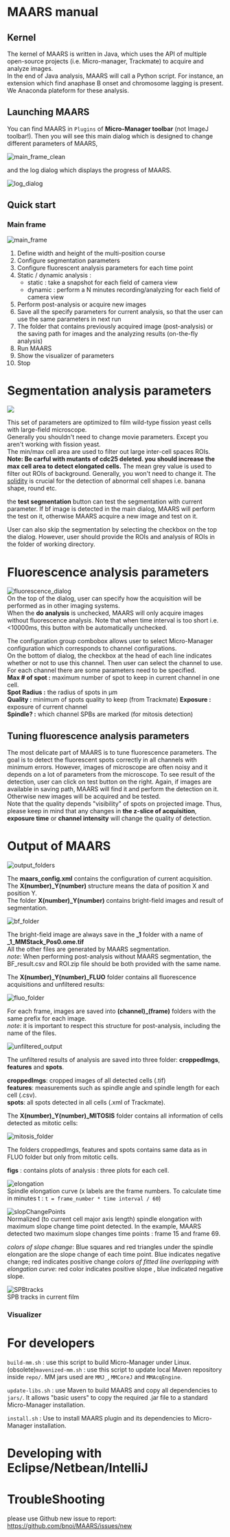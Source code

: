 # MAARS manual

## Kernel
The kernel of MAARS is written in Java, which uses the API of multiple open-source projects (i.e. Micro-manager, Trackmate) to acquire and analyze images.  
In the end of Java analysis, MAARS will call a Python script. For instance, an extension which find anaphase B onset and chromosome lagging is present. We Anaconda plateform for these analysis.

## Launching MAARS
You can find MAARS in `Plugins` of **Micro-Manager toolbar** (not ImageJ toolbar!). Then you will see this main dialog which is designed to change different parameters of MAARS, 

![main_frame_clean][]  

and the log dialog which displays the progress of MAARS.

![log_dialog][]  
  
## Quick start
### Main frame

![main_frame][]  

1. Define width and height of the multi-position course
2. Configure segmentation parameters
3. Configure fluorescent analysis parameters for each time point
4. Static / dynamic analysis :
	- static : take a snapshot for each field of camera view
	- dynamic : perform a N minutes recording/analyzing for each field of camera view
5. Perform post-analysis or acquire new images
6. Save all the specify parameters for current analysis, so that the user can use the same parameters in next run
7. The folder that contains previously acquired image (post-analysis) or the saving path for images and the analyzing results (on-the-fly analysis)
8. Run MAARS
9. Show the visualizer of parameters
10. Stop

# Segmentation analysis parameters

![][seg_params]  

This set of parameters are optimized to film wild-type fission yeast cells with large-field microscope.  
Generally you shouldn't need to change movie parameters. Except you aren't working with fission yeast.  
The min/max cell area are used to filter out large inter-cell spaces ROIs.  
__Note: Be carful with mutants of cdc25 deleted. you should increase the max cell area to detect elongated cells.__
The mean grey value is used to filter out ROIs of background. Generally, you won't need to change it.
The [solidity][] is crucial for the detection of abnormal cell shapes i.e. banana shape, round etc.  

the __test segmentation__ button can test the segmentation with current parameter. If bf image is detected in the main dialog, MAARS will perform the test on it, otherwise MAARS acquire a new image and test on it.

User can also skip the segmentation by selecting the checkbox on the top the dialog. However, user should provide the ROIs and analysis of ROIs in the folder of working directory.

# Fluorescence analysis parameters

![fluorescence_dialog][]  
On the top of the dialog, user can specify how the acquisition will be performed as in other imaging systems.  
When the __do analysis__ is unchecked, MAARS will only acquire images without fluorescence analysis. Note that when time interval is too short i.e. <10000ms, this button with be automatically unchecked.  

The configuration group combobox allows user to select Micro-Manager configuration which corresponds to channel configurations.  
On the bottom of dialog, the checkbox at the head of each line indicates whether or not to use this channel. Then user can select the channel to use. For each channel there are some parameters need to be specified.  
__Max # of spot :__ maximum number of spot to keep in current channel in one cell.  
__Spot Radius :__ the radius of spots in µm  
__Quality :__  minimum of spots quality to keep (from Trackmate)
__Exposure :__ exposure of current channel  
__Spindle? :__ which channel SPBs are marked (for mitosis detection)  

## Tuning fluorescence analysis parameters
The most delicate part of MAARS is to tune fluorescence parameters. The goal is to detect the fluorescent spots correctly in all channels with minimum errors. However, images of microscope are often noisy and it depends on a lot of parameters from the microscope.
To see result of the detection, user can click on test button on the right. Again, if images are available in saving path, MAARS will find it and perform the detection on it. Otherwise new images will be acquired and be tested.  
Note that the quality depends "visibility" of spots on projected image. Thus, please keep in mind that any changes in **the z-slice of acquisition**, **exposure time** or **channel intensity** will change the quality of detection.  

# Output of MAARS  

![output_folders][]  

The **maars_config.xml** contains the configuration of current acquisition.  
The **X(number)_Y(number)** structure means the data of position X and position Y.  
The folder **X(number)_Y(number)** contains bright-field images and result of segmentation.  

![bf_folder][]  

The bright-field image are always save in the **\_1** folder with a name of **\_1\_MMStack_Pos0.ome.tif**  
All the other files are generated by MAARS segmentation.  
_note_: When performing post-analysis without MAARS segmentation, the BF_result.csv and ROI.zip file should be both provided with the same name.  

The **X(number)_Y(number)_FLUO** folder contains all fluorescence acquisitions and unfiltered results: 

![fluo_folder][]  

For each frame, images are saved into **(channel)_(frame)** folders with the same prefix for each image.  
_note_: it is important to respect this structure for post-analysis, including the name of the files.  

![unfiltered_output][]  

The unfiltered results of analysis are saved into three folder: **croppedImgs**, **features** and **spots**.  

**croppedImgs**: cropped images of all detected cells (.tif)  
**features**: measurements such as spindle angle and spindle length for each cell (.csv).  
**spots**:  all spots detected in all cells (.xml of Trackmate).  

The **X(number)_Y(number)_MITOSIS** folder contains all information of cells detected as mitotic cells:  

![mitosis_folder][]

The folders croppedImgs, features and spots contains same data as in FLUO folder but only from mitotic cells.

**figs** : contains plots of analysis : three plots for each cell.

![elongation][]  
Spindle elongation curve (x labels are the frame numbers. To calculate time in minutes t : `t = frame_number * time interval / 60`)

![slopChangePoints][]  
Normalized (to current cell major axis length) spindle elongation with maximum slope change time point detected. In the example, MAARS detected two maximum slope changes time points : frame 15 and frame 69.  

 _colors of slope change_: Blue squares and red triangles under the spindle elongation are the slope change of each time point. Blue indicates negative change; red indicates positive change
 _colors of fitted line overlapping with elongation curve_: red color indicates positive slope , blue indicated negative slope.

![SPBtracks][]  
SPB tracks in current film

### Visualizer




# For developers
 `build-mm.sh` : use this script to build Micro-Manager under Linux.
 (obsolete)`mavenized-mm.sh` : use this script to update local Maven repository inside `repo/`. MM jars used are `MMJ_`, `MMCoreJ` and `MMAcqEngine`.

`update-libs.sh` : use Maven to build MAARS and copy all dependencies to `jars/`. It allows "basic users" to copy the required .jar file to a standard Micro-Manager installation.

`install.sh` : Use to install MAARS plugin and its dependencies to Micro-Manager installation.

# Developing with Eclipse/Netbean/IntelliJ
# TroubleShooting
please use Github new issue to report: https://github.com/bnoi/MAARS/issues/new

[main_frame_clean]: images/main_frame_clean.png
[main_frame]: images/main_frame.png
[log_dialog]: images/log_dialog.png
[output_folders]: images/output_folders.png
[bf_folder]:images/bf_folder.png
[fluo_folder]:images/fluo_folder.png
[unfiltered_output]: images/unfiltered_output.png
[mitosis_folder]: images/mitosis_folder.png
[elongation]: images/elongation.png
[slopChangePoints]: images/slopChangePoints_15_69.png
[SPBtracks]: images/SPBtracks.png
[seg_params]: images/seg_params.png
[solidity]:https://imagej.nih.gov/ij/docs/guide/146-30.html
[fluorescence_dialog]:images/fluorescence_dialog.png

